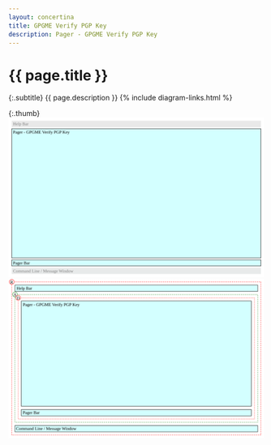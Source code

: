 ```yaml
---
layout: concertina
title: GPGME Verify PGP Key
description: Pager - GPGME Verify PGP Key
---
```


# {{ page.title }}

{:.subtitle}
{{ page.description }}
{% include diagram-links.html %}

{:.thumb}
![s-pager-gpgme-verify-pgp-key](images/s-pager-gpgme-verify-pgp-key.svg)
![l-pager-gpgme-verify-pgp-key](images/l-pager-gpgme-verify-pgp-key.svg)
